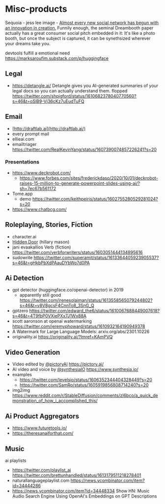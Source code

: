 # Misc-products

Sequoia - jess lee image - [Almost every new social network has begun with an innovation in creation.](https://twitter.com/jesskah/status/1615759018999545857/photo/1) Funnily enough, the seminal Dreambooth paper actually has a great consumer social pitch embedded in it: It's like a photo booth, but once the subject is captured, it can be synethsized wherever your dreams take you.

devtools fulfill a emotional need https://marksaroufim.substack.com/p/huggingface

## Legal

- https://detangle.ai/ Detangle gives you AI-generated summaries of your legal docs so you can actually understand them. flopped https://twitter.com/shpigford/status/1610682378040770560?s=46&t=oSlB9-Vj36cKz7uEudTuFQ

## Email

- [http://draftlab.ai](http://draftlab.ai/)
- every prompt mail
- ellieai.com
- emailtriager https://twitter.com/RealKevinYang/status/1607390074857226241?s=20

### Presentations

- https://www.deckrobot.com/
	- https://www.forbes.com/sites/frederickdaso/2020/10/01/deckrobot-raises-15-million-to-generate-powerpoint-slides-using-ai/?sh=7ec67b561172
- Tome.app
	- demo https://twitter.com/keithpeiris/status/1602755280529281024?s=20
- https://www.chatbcg.com/

## Roleplaying, Stories, Fiction

- character.ai
- [Hidden Door](https://www.hiddendoor.co/) (hillary mason)
- jani evaakallios Verb (fiction) https://twitter.com/verbforwriters/status/1603051444134895616
- sudowrite https://twitter.com/superamit/status/1613364405923905537?s=46&t=gHkbPbXdPAauDYbWo7d0PA

## Ai Detection

- gpt detector (huggingface.co/openai-detector) in 2019
	- apparently still good https://twitter.com/irenesolaiman/status/1613558565079244802?s=46&t=v8V8gcsF4CnnTo8_3SnG_Q
- gptzero https://twitter.com/edward_the6/status/1610067688449007618?s=46&t=4T9fbP0VXiePXx7J1Wx88A
- scott aaronson at openai watermarking https://twitter.com/jeremyphoward/status/1610932164190949378
- A Watermark for Large Language Models: arxiv.org/abs/2301.10226
- originality.ai https://originality.ai/?lmref=KAmPVQ

## Video Generation

- Video edited by [@pictoryAI](https://twitter.com/pictoryai) https://pictory.ai/
- AI video and voice by [@synthesiaIO](https://twitter.com/synthesiaIO) https://www.synthesia.io/
- examples
	- https://twitter.com/levelsio/status/1606352344404328449?s=20
	- https://twitter.com/SamRo/status/1605919856808714240?s=20
- img2img https://www.reddit.com/r/StableDiffusion/comments/zl6bco/a_quick_demonstration_of_how_i_accomplished_this/

## Ai Product Aggregators

- https://www.futuretools.io/
- https://theresanaiforthat.com/

## Music

ai playlists

- https://twitter.com/playlist_ai https://twitter.com/brettunhandled/status/1613179511218278401
- naturallanguageplaylist.com https://news.ycombinator.com/item?id=34444286
- https://news.ycombinator.com/item?id=34448334 Show HN: Music Audio Search Engine Using OpenAI's Embeddings on GPT Descriptions
